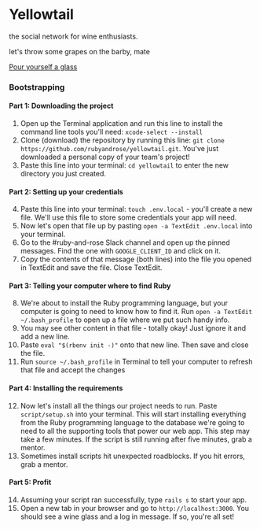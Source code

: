 # Yellowtail

the social network for wine enthusiasts.

let's throw some grapes on the barby, mate

[Pour yourself a glass](https://rubyrose-yellowtail.herokuapp.com/)

### Bootstrapping
#### Part 1: Downloading the project
1. Open up the Terminal application and run this line to install the command line tools you'll need: `xcode-select --install`
2. Clone (download) the repository by running this line:
`git clone https://github.com/rubyandrose/yellowtail.git`. You've just downloaded a personal copy
of your team's project!
3. Paste this line into your terminal: `cd yellowtail` to enter the new directory you just created.

#### Part 2: Setting up your credentials
4. Paste this line into your terminal: `touch .env.local` - you'll create a new file. We'll use this file to store some credentials your app will need.
5. Now let's open that file up by pasting `open -a TextEdit .env.local` into your terminal.
6. Go to the #ruby-and-rose Slack channel and open up the pinned messages. Find the one with `GOOGLE_CLIENT_ID` and click on it.
7. Copy the contents of that message (both lines) into the file you opened in TextEdit and save the file. Close TextEdit.

#### Part 3: Telling your computer where to find Ruby
8. We're about to install the Ruby programming language, but your computer is going to need to know how to find it. Run `open -a TextEdit ~/.bash_profile` to open up a file where we put such handy info.
9. You may see other content in that file - totally okay! Just ignore it and add a new line.
10. Paste `eval "$(rbenv init -)"` onto that new line. Then save and close the file.
11. Run `source ~/.bash_profile` in Terminal to tell your computer to refresh that file and accept the changes

#### Part 4: Installing the requirements
12. Now let's install all the things our project needs to run. Paste `script/setup.sh` into your terminal. This will start installing everything from the Ruby programming language to the database we're going to need to all the supporting tools that power our web app. This step may take a few minutes. If the script is still running after five minutes, grab a mentor.
13. Sometimes install scripts hit unexpected roadblocks. If you hit errors, grab a mentor.

#### Part 5: Profit
14. Assuming your script ran successfully, type `rails s` to start your app.
15. Open a new tab in your browser and go to `http://localhost:3000`. You should see a wine glass and a log in message. If so, you're all set!
